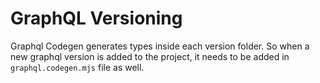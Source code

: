 # GraphQL Versioning

Graphql Codegen generates types inside each version folder. So when a new graphql version is added to the project, it needs to be added in `graphql.codegen.mjs` file as well.
